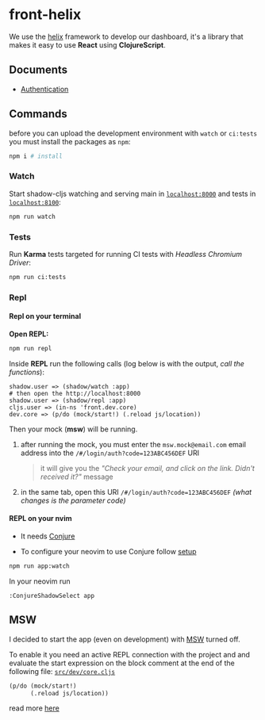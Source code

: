# front-helix

We use the [helix](https://github.com/lilactown/helix) framework to develop our dashboard, it's a library that makes it easy to use **React** using **ClojureScript**.

## Documents

- [Authentication](docs/auth.md)

## Commands

before you can upload the development environment with `watch` or `ci:tests` you must install the packages as `npm`:

```sh
npm i # install
```

### Watch

Start shadow-cljs watching and serving main in [`localhost:8000`](http://localhost:8000) and tests in [`localhost:8100`](http://localhost:8100):

```sh
npm run watch
```

### Tests

Run **Karma** tests targeted for running CI tests with *Headless Chromium Driver*:

```sh
npm run ci:tests
```

### Repl

#### Repl on your terminal

**Open REPL:**

```sh
npm run repl
```

Inside **REPL** run the following calls (log below is with the output, *call the functions*):

```log
shadow.user => (shadow/watch :app)
# then open the http://localhost:8000
shadow.user => (shadow/repl :app)
cljs.user => (in-ns 'front.dev.core)
dev.core => (p/do (mock/start!) (.reload js/location))
```

Then your mock (**msw**) will be running.

1. after running the mock, you must enter the `msw.mock@email.com` email address into the `/#/login/auth?code=123ABC456DEF` URI
      > it will give you the *"Check your email, and click on the link. Didn't received it?"* message
2. in the same tab, open this URI `/#/login/auth?code=123ABC456DEF` *(what changes is the parameter code)*

#### REPL on your nvim

- It needs [Conjure](https://github.com/Olical/conjure)

- To configure your neovim to use Conjure follow [setup](https://github.com/rafaeldelboni/nvim-fennel-lsp-conjure-as-clojure-ide)

```sh
npm run app:watch
```

In your neovim run

```vim
:ConjureShadowSelect app
```

## MSW

I decided to start the app (even on development) with [MSW](https://mswjs.io/) turned off.  

To enable it you need an active REPL connection with the project and and evaluate the start expression on the block comment at the end of the following file: [`src/dev/core.cljs`](src/dev/core.cljs)

```clj
(p/do (mock/start!)
      (.reload js/location))
```

read more [here](#repl-on-your-terminal)
